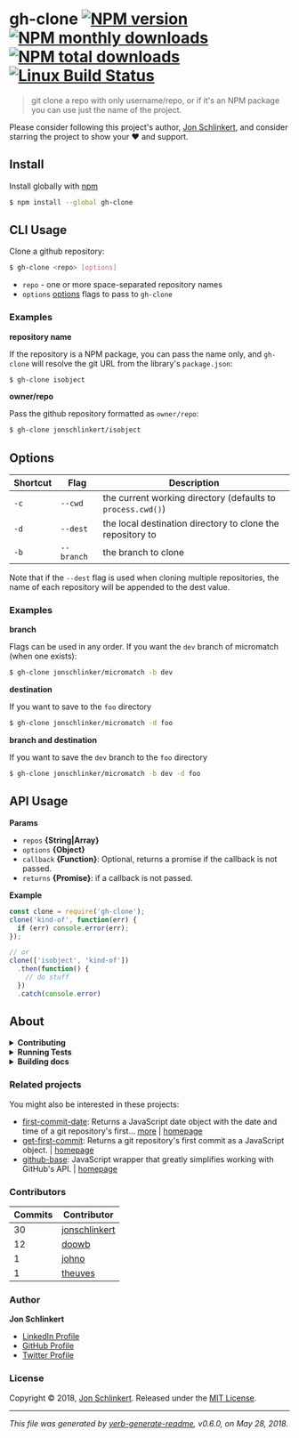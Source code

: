 # gh-clone [![NPM version](https://img.shields.io/npm/v/gh-clone.svg?style=flat)](https://www.npmjs.com/package/gh-clone) [![NPM monthly downloads](https://img.shields.io/npm/dm/gh-clone.svg?style=flat)](https://npmjs.org/package/gh-clone) [![NPM total downloads](https://img.shields.io/npm/dt/gh-clone.svg?style=flat)](https://npmjs.org/package/gh-clone) [![Linux Build Status](https://img.shields.io/travis/jonschlinkert/gh-clone.svg?style=flat&label=Travis)](https://travis-ci.org/jonschlinkert/gh-clone)

> git clone a repo with only username/repo, or if it's an NPM package you can use just the name of the project.

Please consider following this project's author, [Jon Schlinkert](https://github.com/jonschlinkert), and consider starring the project to show your :heart: and support.

## Install

Install globally with [npm](https://www.npmjs.com/)

```sh
$ npm install --global gh-clone
```

## CLI Usage

Clone a github repository:

```sh
$ gh-clone <repo> [options]
```

* `repo` - one or more space-separated repository names
* `options` [options](#options) flags to pass to `gh-clone`

### Examples

**repository name**

If the repository is a NPM package, you can pass the name only, and `gh-clone` will resolve the git URL from the library's `package.json`:

```sh
$ gh-clone isobject
```

**owner/repo**

Pass the github repository formatted as `owner/repo`:

```sh
$ gh-clone jonschlinkert/isobject
```

## Options

| **Shortcut** | **Flag** | **Description** | 
| --- | --- | --- |
| `-c` | `--cwd` | the current working directory (defaults to `process.cwd()`) |
| `-d` | `--dest` | the local destination directory to clone the repository to |
| `-b` | `--branch` | the branch to clone |

Note that if the `--dest` flag is used when cloning multiple repositories, the name of each repository will be appended to the dest value.

### Examples

**branch**

Flags can be used in any order. If you want the `dev` branch of micromatch (when one exists):

```sh
$ gh-clone jonschlinker/micromatch -b dev
```

**destination**

If you want to save to the `foo` directory

```sh
$ gh-clone jonschlinker/micromatch -d foo
```

**branch and destination**

If you want to save the `dev` branch to the `foo` directory

```sh
$ gh-clone jonschlinker/micromatch -b dev -d foo
```

## API Usage

**Params**

* `repos` **{String|Array}**
* `options` **{Object}**
* `callback` **{Function}**: Optional, returns a promise if the callback is not passed.
* `returns` **{Promise}**: if a callback is not passed.

**Example**

```js
const clone = require('gh-clone');
clone('kind-of', function(err) {
  if (err) console.error(err);
});

// or
clone(['isobject', 'kind-of'])
  .then(function() {
    // do stuff
  })
  .catch(console.error)
```

## About

<details>
<summary><strong>Contributing</strong></summary>

Pull requests and stars are always welcome. For bugs and feature requests, [please create an issue](../../issues/new).

</details>

<details>
<summary><strong>Running Tests</strong></summary>

Running and reviewing unit tests is a great way to get familiarized with a library and its API. You can install dependencies and run tests with the following command:

```sh
$ npm install && npm test
```

</details>

<details>
<summary><strong>Building docs</strong></summary>

_(This project's readme.md is generated by [verb](https://github.com/verbose/verb-generate-readme), please don't edit the readme directly. Any changes to the readme must be made in the [.verb.md](.verb.md) readme template.)_

To generate the readme, run the following command:

```sh
$ npm install -g verbose/verb#dev verb-generate-readme && verb
```

</details>

### Related projects

You might also be interested in these projects:

* [first-commit-date](https://www.npmjs.com/package/first-commit-date): Returns a JavaScript date object with the date and time of a git repository's first… [more](https://github.com/jonschlinkert/first-commit-date) | [homepage](https://github.com/jonschlinkert/first-commit-date "Returns a JavaScript date object with the date and time of a git repository's first commit.")
* [get-first-commit](https://www.npmjs.com/package/get-first-commit): Returns a git repository's first commit as a JavaScript object. | [homepage](https://github.com/jonschlinkert/get-first-commit "Returns a git repository's first commit as a JavaScript object.")
* [github-base](https://www.npmjs.com/package/github-base): JavaScript wrapper that greatly simplifies working with GitHub's API. | [homepage](https://github.com/jonschlinkert/github-base "JavaScript wrapper that greatly simplifies working with GitHub's API.")

### Contributors

| **Commits** | **Contributor** | 
| --- | --- |
| 30 | [jonschlinkert](https://github.com/jonschlinkert) |
| 12 | [doowb](https://github.com/doowb) |
| 1 | [johno](https://github.com/johno) |
| 1 | [theuves](https://github.com/theuves) |

### Author

**Jon Schlinkert**

* [LinkedIn Profile](https://linkedin.com/in/jonschlinkert)
* [GitHub Profile](https://github.com/jonschlinkert)
* [Twitter Profile](https://twitter.com/jonschlinkert)

### License

Copyright © 2018, [Jon Schlinkert](http://github.com/jonschlinkert).
Released under the [MIT License](LICENSE).

***

_This file was generated by [verb-generate-readme](https://github.com/verbose/verb-generate-readme), v0.6.0, on May 28, 2018._